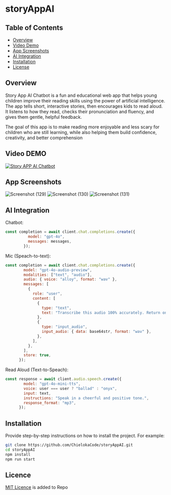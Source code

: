 # storyAppAI

## Table of Contents

- [Overview](#overview)
- [Video Demo](#video-demo)
- [App Screenshots](#app-screenshots)
- [AI Integration](#ai-integration)
- [Installation](#installation)
- [License](#license)

## Overview
Story App AI Chatbot is a fun and educational web app that helps young children improve their reading skills using the power of artificial intelligence. The app tells short, interactive stories, then encourages kids to read aloud. It listens to how they read, checks their pronunciation and fluency, and gives them gentle, helpful feedback.

The goal of this app is to make reading more enjoyable and less scary for children who are still learning, while also helping them build confidence, creativity, and better comprehension

## Video DEMO
[![Story APP AI Chatbot](https://img.youtube.com/vi/oCgB1_n-XeI/hqdefault.jpg)](https://youtu.be/oCgB1_n-XeI)

## App Screenshots
![Screenshot (129)](https://github.com/user-attachments/assets/3fae6feb-abd5-4fe6-9019-af59f755d9da)
![Screenshot (130)](https://github.com/user-attachments/assets/732e9ebb-a7cf-4073-bc6f-441b7fce8b0b)
![Screenshot (131)](https://github.com/user-attachments/assets/0e15488c-9cf2-4d97-b054-5104c1af8ecc)

## AI Integration
Chatbot:

```js
const completion = await client.chat.completions.create({
          model: "gpt-4o",
          messages: messages,
        });
```
Mic (Speach-to-text):

```js
const completion = await client.chat.completions.create({
        model: "gpt-4o-audio-preview",
        modalities: ["text", "audio"],
        audio: { voice: "alloy", format: "wav" },
        messages: [
          {
            role: "user",
            content: [
              {
                type: "text",
                text: "Transcribe this audio 100% accurately. Return only the exact words spoken",
              },
              {
                type: "input_audio",
                input_audio: { data: base64str, format: "wav" },
              },
            ],
          },
        ],
        store: true,
      });
```

Read Aloud (Text-to-Speach):
```js
const response = await client.audio.speech.create({
        model: "gpt-4o-mini-tts",
        voice: user === user ? "ballad" : "onyx",
        input: text,
        instructions: "Speak in a cheerful and positive tone.",
        response_format: "mp3",
      });
```

## Installation

Provide step-by-step instructions on how to install the project. For example:

```bash
git clone https://github.com/ChielokaCode/storyAppAI.git
cd storyAppAI
npm install
npm run start
```

## Licence
[MIT Licence](https://github.com/ChielokaCode/storyAppAI/blob/main/LICENSE) is added to Repo
